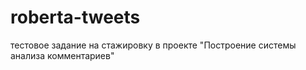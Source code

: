 # roberta-tweets
тестовое задание на стажировку в проекте "Построение системы анализа комментариев"
